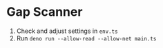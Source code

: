 # Gap Scanner

1. Check and adjust settings in `env.ts`
2. Run `deno run --allow-read --allow-net main.ts`

